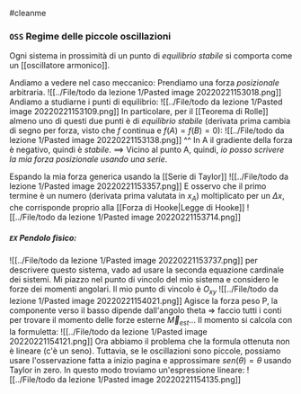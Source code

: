 #cleanme
### `OSS` Regime delle piccole oscillazioni
Ogni sistema in prossimità di un punto di _equilibrio stabile_ si comporta come un [[oscillatore armonico]].

Andiamo a vedere nel caso meccanico: Prendiamo una forza _posizionale_ arbitraria.
![[../File/todo da lezione 1/Pasted image 20220221153018.png]]
Andiamo a studiarne i punti di equilibrio:
![[../File/todo da lezione 1/Pasted image 20220221153109.png]]
In particolare, per il [[Teorema di Rolle]] almeno uno di questi due punti è di _equilibrio stabile_ (derivata prima cambia di segno per forza, visto che $f$ continua e $f(A) = f(B) = 0$):
![[../File/todo da lezione 1/Pasted image 20220221153138.png]]
^^ In A il gradiente della forza è negativo, quindi è _stabile_. ==> Vicino al punto A, quindi, 
_io posso scrivere la mia forza posizionale usando una serie_. 

Espando la mia forza generica usando la [[Serie di Taylor]]
![[../File/todo da lezione 1/Pasted image 20220221153357.png]]
E osservo che il primo termine è un numero (derivata prima valutata in $x_A$) moltiplicato per un $\Delta x$, che corrisponde proprio alla [[Forza di Hooke|Legge di Hooke]]
![[../File/todo da lezione 1/Pasted image 20220221153714.png]]

##### `EX` Pendolo fisico:
![[../File/todo da lezione 1/Pasted image 20220221153737.png]]
per descrivere questo sistema, vado ad usare la seconda equazione cardinale dei sistemi. Mi piazzo nel punto di vincolo del mio sistema e considero le forze dei momenti angolari. Il mio punto di vincolo è $O_{xy}$
![[../File/todo da lezione 1/Pasted image 20220221154021.png]]
Agisce la forza peso P, la componente verso il basso dipende dall'angolo theta => faccio tutti i conti per trovare il momento delle forze esterne $\vec M_{est}$... Il momento si calcola con la formuletta:
![[../File/todo da lezione 1/Pasted image 20220221154121.png]]
Ora abbiamo il problema che la formula ottenuta non è lineare (c'è un seno). Tuttavia, se le oscillazioni sono piccole, possiamo usare l'osservazione fatta a inizio pagina e approssimare $sen(\theta) = \theta$ usando Taylor in zero. In questo modo troviamo un'espressione lineare:
![[../File/todo da lezione 1/Pasted image 20220221154135.png]]
